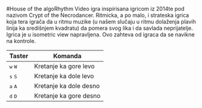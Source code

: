 #House of the algoRhythm
Video igra inspirisana igricom iz 2014te pod nazivom Crypt of the Necrodancer.
Ritmicka, a po malo, i strateska igrica koja tera igrača da u ritmu muzike (u našem slučaju u ritmu
dolaženja plavih linija ka središnjem kvadratu) da pomera svog lika i da savlada neprijatelje.
Igrica je u isometric view napravljena. Ovo zahteva od igraca da se navikne na kontrole.

|  Taster|Komanda  |
|--------|---------|
| <kbd>w</kbd> <kbd>W</kbd> |Kretanje ka gore levo|
| <kbd>s</kbd> <kbd>S</kbd> |Kretanje ka dole levo|
| <kbd>a</kbd> <kbd>A</kbd> |Kretanje ka dole desno|
| <kbd>d</kbd> <kbd>D</kbd> |Kretanje ka gore desno|
